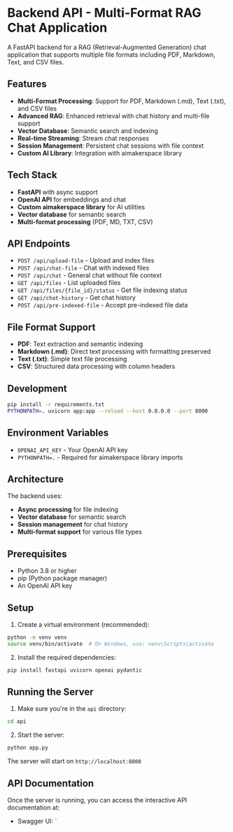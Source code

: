 # Backend API - Multi-Format RAG Chat Application

A FastAPI backend for a RAG (Retrieval-Augmented Generation) chat application that supports multiple file formats including PDF, Markdown, Text, and CSV files.

## Features

- **Multi-Format Processing**: Support for PDF, Markdown (.md), Text (.txt), and CSV files
- **Advanced RAG**: Enhanced retrieval with chat history and multi-file support
- **Vector Database**: Semantic search and indexing
- **Real-time Streaming**: Stream chat responses
- **Session Management**: Persistent chat sessions with file context
- **Custom AI Library**: Integration with aimakerspace library

## Tech Stack

- **FastAPI** with async support
- **OpenAI API** for embeddings and chat
- **Custom aimakerspace library** for AI utilities
- **Vector database** for semantic search
- **Multi-format processing** (PDF, MD, TXT, CSV)

## API Endpoints

- `POST /api/upload-file` - Upload and index files
- `POST /api/chat-file` - Chat with indexed files
- `POST /api/chat` - General chat without file context
- `GET /api/files` - List uploaded files
- `GET /api/files/{file_id}/status` - Get file indexing status
- `GET /api/chat-history` - Get chat history
- `POST /api/pre-indexed-file` - Accept pre-indexed file data

## File Format Support

- **PDF**: Text extraction and semantic indexing
- **Markdown (.md)**: Direct text processing with formatting preserved
- **Text (.txt)**: Simple text file processing
- **CSV**: Structured data processing with column headers

## Development

```bash
pip install -r requirements.txt
PYTHONPATH=. uvicorn app:app --reload --host 0.0.0.0 --port 8000
```

## Environment Variables

- `OPENAI_API_KEY` - Your OpenAI API key
- `PYTHONPATH=.` - Required for aimakerspace library imports

## Architecture

The backend uses:
- **Async processing** for file indexing
- **Vector database** for semantic search
- **Session management** for chat history
- **Multi-format support** for various file types

## Prerequisites

- Python 3.8 or higher
- pip (Python package manager)
- An OpenAI API key

## Setup

1. Create a virtual environment (recommended):
```bash
python -m venv venv
source venv/bin/activate  # On Windows, use: venv\Scripts\activate
```

2. Install the required dependencies:
```bash
pip install fastapi uvicorn openai pydantic
```

## Running the Server

1. Make sure you're in the `api` directory:
```bash
cd api
```

2. Start the server:
```bash
python app.py
```

The server will start on `http://localhost:8000`

## API Documentation

Once the server is running, you can access the interactive API documentation at:
- Swagger UI: `